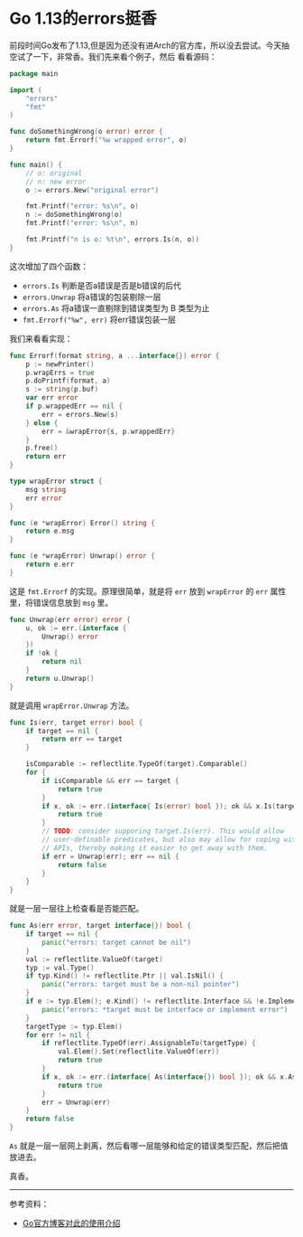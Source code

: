 # Go 1.13的errors挺香

前段时间Go发布了1.13,但是因为还没有进Arch的官方库，所以没去尝试。今天抽空试了一下，非常香。我们先来看个例子，然后
看看源码：

```go
package main

import (
	"errors"
	"fmt"
)

func doSomethingWrong(o error) error {
	return fmt.Errorf("%w wrapped error", o)
}

func main() {
	// o: original
	// n: new error
	o := errors.New("original error")

	fmt.Printf("error: %s\n", o)
	n := doSomethingWrong(o)
	fmt.Printf("error: %s\n", n)

	fmt.Printf("n is o: %t\n", errors.Is(n, o))
}
```

这次增加了四个函数：

- `errors.Is` 判断是否a错误是否是b错误的后代
- `errors.Unwrap` 将a错误的包装剔除一层
- `errors.As` 将a错误一直剔除到错误类型为 B 类型为止
- `fmt.Errorf("%w", err)` 将err错误包装一层

我们来看看实现：

```go
func Errorf(format string, a ...interface{}) error {
	p := newPrinter()
	p.wrapErrs = true
	p.doPrintf(format, a)
	s := string(p.buf)
	var err error
	if p.wrappedErr == nil {
		err = errors.New(s)
	} else {
		err = &wrapError{s, p.wrappedErr}
	}
	p.free()
	return err
}

type wrapError struct {
	msg string
	err error
}

func (e *wrapError) Error() string {
	return e.msg
}

func (e *wrapError) Unwrap() error {
	return e.err
}
```

这是 `fmt.Errorf` 的实现。原理很简单，就是将 `err` 放到 `wrapError` 的 `err` 属性里，将错误信息放到 `msg` 里。

```go
func Unwrap(err error) error {
	u, ok := err.(interface {
		Unwrap() error
	})
	if !ok {
		return nil
	}
	return u.Unwrap()
}
```

就是调用 `wrapError.Unwrap` 方法。

```go
func Is(err, target error) bool {
	if target == nil {
		return err == target
	}

	isComparable := reflectlite.TypeOf(target).Comparable()
	for {
		if isComparable && err == target {
			return true
		}
		if x, ok := err.(interface{ Is(error) bool }); ok && x.Is(target) {
			return true
		}
		// TODO: consider supporing target.Is(err). This would allow
		// user-definable predicates, but also may allow for coping with sloppy
		// APIs, thereby making it easier to get away with them.
		if err = Unwrap(err); err == nil {
			return false
		}
	}
}
```

就是一层一层往上检查看是否能匹配。

```go
func As(err error, target interface{}) bool {
	if target == nil {
		panic("errors: target cannot be nil")
	}
	val := reflectlite.ValueOf(target)
	typ := val.Type()
	if typ.Kind() != reflectlite.Ptr || val.IsNil() {
		panic("errors: target must be a non-nil pointer")
	}
	if e := typ.Elem(); e.Kind() != reflectlite.Interface && !e.Implements(errorType) {
		panic("errors: *target must be interface or implement error")
	}
	targetType := typ.Elem()
	for err != nil {
		if reflectlite.TypeOf(err).AssignableTo(targetType) {
			val.Elem().Set(reflectlite.ValueOf(err))
			return true
		}
		if x, ok := err.(interface{ As(interface{}) bool }); ok && x.As(target) {
			return true
		}
		err = Unwrap(err)
	}
	return false
}
```

`As` 就是一层一层网上剥离，然后看哪一层能够和给定的错误类型匹配，然后把值放进去。

真香。

---

参考资料：

- [Go官方博客对此的使用介绍](https://blog.golang.org/go1.13-errors)
